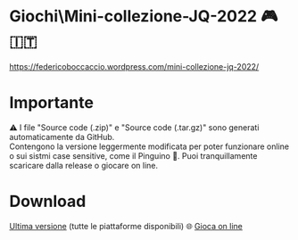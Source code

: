 # Giochi\Mini-collezione-JQ-2022 🎮 🇮🇹
https://federicoboccaccio.wordpress.com/mini-collezione-jq-2022/

# Importante
⚠️ I file "Source code (.zip)" e "Source code (.tar.gz)" sono generati automaticamente da GitHub.  
Contengono la versione leggermente modificata per poter funzionare online o sui sistmi case sensitive, come il Pinguino 🐧.
Puoi tranquillamente scaricare dalla release o giocare on line.

# Download
[Ultima versione](https://github.com/FedericoBoccaccioPersonale/Mini-collezione-JQ-2022/releases/latest) (tutte le piattaforme disponibili)
🌐 [Gioca on line](https://federicoboccacciopersonale.github.io/Mini-collezione-JQ-2022/Mini%20collezione%20JQ%202022/public_html/index.html)
